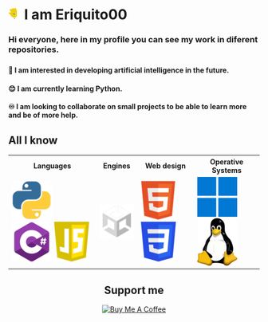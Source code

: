 <body>
  <h1> <img src="https://raw.githubusercontent.com/Eriquito00/Eriquito00/main/gif/perfil.gif" alt="Inicio"> I am Eriquito00 </h1>
  <h3> Hi everyone, here in my profile you can see my work in diferent repositories.</h3>
  <h3></h3>
  <h4>💟 I am interested in developing artificial intelligence in the future.</h4>
  <h4>😊 I am currently learning Python.</h4>
  <h4>♾️ I am looking to collaborate on small projects to be able to learn more and be of more help.</h4>

  <h2>All I know</h2>
<table>
  <tr>
    <th>Languages</th>
    <th>Engines</th>
    <th>Web design</th>
    <th>Operative Systems</th>
  </tr>
  <tr>
    <td>
      <img src="https://raw.githubusercontent.com/Eriquito00/Eriquito00/main/img/python.png" alt="Python">
      <img src="https://raw.githubusercontent.com/Eriquito00/Eriquito00/main/img/c-sharp.png" alt="C#">
      <img src="https://raw.githubusercontent.com/Eriquito00/Eriquito00/main/img/js.png" alt="JavaScript">
    </td>
    <td>
      <img src="https://raw.githubusercontent.com/Eriquito00/Eriquito00/main/img/unity.png" alt="Unity">
    </td>
    <td>
      <img src="https://raw.githubusercontent.com/Eriquito00/Eriquito00/main/img/html.png" alt="HTML">
      <img src="https://raw.githubusercontent.com/Eriquito00/Eriquito00/main/img/css.png" alt="CSS">
    </td>
    <td>
      <img src="https://raw.githubusercontent.com/Eriquito00/Eriquito00/main/img/windows.png" alt="Windows">
      <img src="https://raw.githubusercontent.com/Eriquito00/Eriquito00/main/img/linux.png" alt="Linux">
    </td>
  </tr>
</table>

<div style="text-align:center;">
  <h2 style="text-align:center;">Support me</h2>
  <a href="https://www.buymeacoffee.com/eriquito00" style="display: block; margin: auto;">
    <img src="https://cdn.buymeacoffee.com/buttons/v2/default-red.png" alt="Buy Me A Coffee" width="150">
  </a>
</div>

</body>
